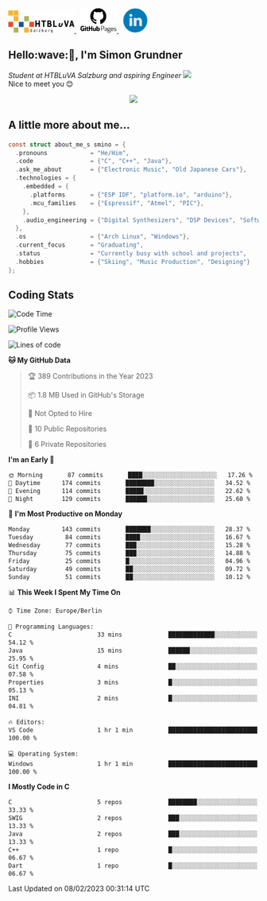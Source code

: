 <p>
 <a href="http://www.htl-salzburg.ac.at/startseite.html">
  <picture>
   <source media="(prefers-color-scheme: dark)" srcset="/images/htlbla_logo_weiss.png" height="45"/>
   <img alt="HTBLuVA Salzburg" src="/images/htlbla_logo_schwarz.png" height="45"/>
  </picture>
 </a> &nbsp;
 <a href="https://s-grundner.github.io/">
  <picture>
   <source media="(prefers-color-scheme: dark)" srcset="/images/pages_weiss.png" height="50"/>
   <img alt="Pages" src="/images/pages.png" height="50"/>
  </picture>
 </a> &nbsp;
 <a href="https://www.linkedin.com/in/simon-grundner-b0b9b8228/">
  <img alt="LinkedIn" src="/images/LinkedIn.png" height="50"/>
 </a>
</p>

<h2>Hello:wave:🏻, I'm Simon Grundner</h2>
<p><em>Student at HTBLuVA Salzburg and aspiring Engineer
</a><img src="https://media.giphy.com/media/WUlplcMpOCEmTGBtBW/giphy.gif" width="30"></em><br>
Nice to meet you 😊</p>

<p align="center"><img dipslay="inline-block" width="340"src="images/e6cb4de279254053b04e8305f4706497.gif"/></p>
 
<h2> A little more about me...</h2>
  
```c
const struct about_me_s smino = {
  .pronouns            = "He/Him",
  .code                = {"C", "C++", "Java"},
  .ask_me_about        = {"Electronic Music", "Old Japanese Cars"},
  .technologies = { 
    .embedded = {
      .platforms       = {"ESP IDF", "platform.io", "arduino"},
      .mcu_families    = {"Espressif", "Atmel", "PIC"},
    },
    .audio_engineering = {"Digital Synthesizers", "DSP Devices", "Software Sounddesign"},
  },
  .os                  = {"Arch Linux", "Windows"},
  .current_focus       = "Graduating",
  .status              = "Currently busy with school and projects",
  .hobbies             = {"Skiing", "Music Production", "Designing"}
};
 ```

<h2> Coding Stats </h2>

<!--START_SECTION:waka-->
![Code Time](http://img.shields.io/badge/Code%20Time-129%20hrs%2011%20mins-blue)

![Profile Views](http://img.shields.io/badge/Profile%20Views-10-blue)

![Lines of code](https://img.shields.io/badge/From%20Hello%20World%20I%27ve%20Written-136%20Thousand%20lines%20of%20code-blue)

**🐱 My GitHub Data** 

> 🏆 389 Contributions in the Year 2023
 > 
> 📦 1.8 MB Used in GitHub's Storage 
 > 
> 🚫 Not Opted to Hire
 > 
> 📜 10 Public Repositories 
 > 
> 🔑 6 Private Repositories  
 > 
**I'm an Early 🐤** 

```text
🌞 Morning       87 commits       ████░░░░░░░░░░░░░░░░░░░░░   17.26 % 
🌆 Daytime      174 commits       ████████░░░░░░░░░░░░░░░░░   34.52 % 
🌃 Evening      114 commits       █████░░░░░░░░░░░░░░░░░░░░   22.62 % 
🌙 Night        129 commits       ██████░░░░░░░░░░░░░░░░░░░   25.60 % 

```
📅 **I'm Most Productive on Monday** 

```text
Monday         143 commits       ███████░░░░░░░░░░░░░░░░░░   28.37 % 
Tuesday         84 commits       ████░░░░░░░░░░░░░░░░░░░░░   16.67 % 
Wednesday       77 commits       ███░░░░░░░░░░░░░░░░░░░░░░   15.28 % 
Thursday        75 commits       ███░░░░░░░░░░░░░░░░░░░░░░   14.88 % 
Friday          25 commits       █░░░░░░░░░░░░░░░░░░░░░░░░   04.96 % 
Saturday        49 commits       ██░░░░░░░░░░░░░░░░░░░░░░░   09.72 % 
Sunday          51 commits       ██░░░░░░░░░░░░░░░░░░░░░░░   10.12 % 

```


📊 **This Week I Spent My Time On** 

```text
⌚︎ Time Zone: Europe/Berlin

💬 Programming Languages: 
C                        33 mins             █████████████░░░░░░░░░░░░   54.12 % 
Java                     15 mins             ██████░░░░░░░░░░░░░░░░░░░   25.95 % 
Git Config               4 mins              ██░░░░░░░░░░░░░░░░░░░░░░░   07.58 % 
Properties               3 mins              █░░░░░░░░░░░░░░░░░░░░░░░░   05.13 % 
INI                      2 mins              █░░░░░░░░░░░░░░░░░░░░░░░░   04.81 % 

🔥 Editors: 
VS Code                  1 hr 1 min          █████████████████████████   100.00 % 

💻 Operating System: 
Windows                  1 hr 1 min          █████████████████████████   100.00 % 

```

**I Mostly Code in C** 

```text
C                        5 repos             ████████░░░░░░░░░░░░░░░░░   33.33 % 
SWIG                     2 repos             ███░░░░░░░░░░░░░░░░░░░░░░   13.33 % 
Java                     2 repos             ███░░░░░░░░░░░░░░░░░░░░░░   13.33 % 
C++                      1 repo              █░░░░░░░░░░░░░░░░░░░░░░░░   06.67 % 
Dart                     1 repo              █░░░░░░░░░░░░░░░░░░░░░░░░   06.67 % 

```



 Last Updated on 08/02/2023 00:31:14 UTC
<!--END_SECTION:waka-->
